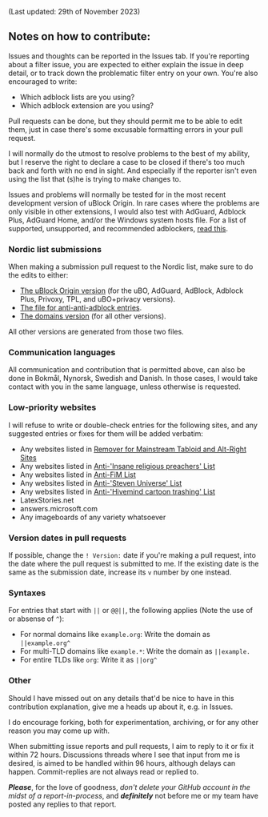 (Last updated: 29th of November 2023)

## Notes on how to contribute:

Issues and thoughts can be reported in the Issues tab. If you're reporting about a filter issue, you are expected to either explain the issue in deep detail, or to track down the problematic filter entry on your own. You're also encouraged to write:
* Which adblock lists are you using?
* Which adblock extension are you using?

Pull requests can be done, but they should permit me to be able to edit them, just in case there's some excusable formatting errors in your pull request.

I will normally do the utmost to resolve problems to the best of my ability, but I reserve the right to declare a case to be closed if there's too much back and forth with no end in sight. And especially if the reporter isn't even using the list that (s)he is trying to make changes to.

Issues and problems will normally be tested for in the most recent development version of uBlock Origin. In rare cases where the problems are only visible in other extensions, I would also test with AdGuard, Adblock Plus, AdGuard Home, and/or the Windows system hosts file. For a list of supported, unsupported, and recommended adblockers, [read this](https://github.com/DandelionSprout/adfilt/blob/master/Wiki/Supported%20adblockers%20and%20tools.md).

### Nordic list submissions

When making a submission pull request to the Nordic list, make sure to do the edits to either:
* [The uBlock Origin version](https://github.com/DandelionSprout/adfilt/blob/master/NorwegianList.txt) (for the uBO, AdGuard, AdBlock, Adblock Plus, Privoxy, TPL, and uBO+privacy versions).
* [The file for anti-anti-adblock entries](https://raw.githubusercontent.com/DandelionSprout/adfilt/master/NorwegianExperimentalList%20alternate%20versions/AntiAdblockEntries.txt).
* [The domains version](https://github.com/DandelionSprout/adfilt/blob/master/NorwegianExperimentalList%20alternate%20versions/DandelionSproutsNorskeFiltreDomains.txt) (for all other versions).

All other versions are generated from those two files.

### Communication languages

All communication and contribution that is permitted above, can also be done in Bokmål, Nynorsk, Swedish and Danish. In those cases, I would take contact with you in the same language, unless otherwise is requested.

### Low-priority websites

I will refuse to write or double-check entries for the following sites, and any suggested entries or fixes for them will be added verbatim:
* Any websites listed in [Remover for Mainstream Tabloid and Alt-Right Sites](https://raw.githubusercontent.com/DandelionSprout/adfilt/master/Sensitive%20lists/TabloidRemover.txt)
* Any websites listed in [Anti-'Insane religious preachers' List](https://raw.githubusercontent.com/DandelionSprout/adfilt/master/Sensitive%20lists/AntiPreacherList.txt)
* Any websites listed in [Anti-FiM List](https://github.com/DandelionSprout/adfilt/blob/master/Other%20domains%20versions/AntiF%25D1%2596%25D0%259C%2520ListDomains.txt)
* Any websites listed in [Anti-'Steven Universe' List](https://github.com/DandelionSprout/adfilt/blob/master/Other%20domains%20versions/AntiStevenUniverseListDomains.txt)
* Any websites listed in [Anti-'Hivemind cartoon trashing' List](https://github.com/DandelionSprout/adfilt/blob/master/Other%20domains%20versions/AntiHivemindCartoonTrashingListDomains.txt)
* LatexStories.net
* answers.microsoft.com
* Any imageboards of any variety whatsoever

### Version dates in pull requests

If possible, change the `! Version:` date if you're making a pull request, into the date where the pull request is submitted to me. If the existing date is the same as the submission date, increase its `v` number by one instead.

### Syntaxes

For entries that start with `||` or `@@||`, the following applies (Note the use of or absense of `^`):

* For normal domains like `example.org`: Write the domain as `||example.org^`
* For multi-TLD domains like `example.*`: Write the domain as `||example.`
* For entire TLDs like `org`: Write it as `||org^`

### Other

Should I have missed out on any details that'd be nice to have in this contribution explanation, give me a heads up about it, e.g. in Issues.

I do encourage forking, both for experimentation, archiving, or for any other reason you may come up with.

When submitting issue reports and pull requests, I aim to reply to it or fix it within 72 hours. Discussions threads where I see that input from me is desired, is aimed to be handled within 96 hours, although delays can happen. Commit-replies are not always read or replied to.

***Please***, for the love of goodness, *don't delete your GitHub account in the midst of a report-in-process*, and ***definitely*** not before me or my team have posted any replies to that report.
